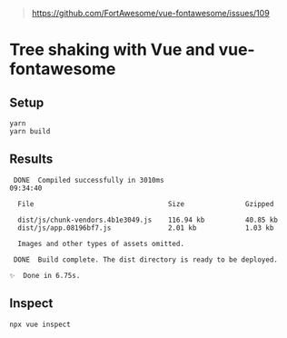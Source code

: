 > https://github.com/FortAwesome/vue-fontawesome/issues/109

# Tree shaking with Vue and vue-fontawesome

## Setup

```
yarn
yarn build
```

## Results

```
 DONE  Compiled successfully in 3010ms                                                                                                                                                                                                                09:34:40

  File                                 Size               Gzipped

  dist/js/chunk-vendors.4b1e3049.js    116.94 kb          40.85 kb
  dist/js/app.08196bf7.js              2.01 kb            1.03 kb

  Images and other types of assets omitted.

 DONE  Build complete. The dist directory is ready to be deployed.

✨  Done in 6.75s.
```

## Inspect

```
npx vue inspect
```
